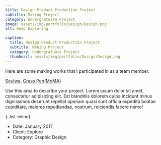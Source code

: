 ```yaml
---
title: Design Product Production Project
subtitle: Making Project
category: Undergratuate Project
image: assets/img/portfolio/Design/Design.png
alt: Keep Exploring

caption:
  title: Design Product Production Project
  subtitle: Making Project
  category: Undergratuate Project
  thumbnail: assets/img/portfolio/Design/Design.png
---
```

Here are some making works that I participated in as a team member.

[Seulwa](https://www.wadiz.kr/web/campaign/detail/183327), [Grass Pen(MoMA)](https://store.moma.org/en-kr/products/desktop-pen-garden)


Use this area to describe your project. Lorem ipsum dolor sit amet, consectetur adipisicing elit. Est blanditiis dolorem culpa incidunt minus dignissimos deserunt repellat aperiam quasi sunt officia expedita beatae cupiditate, maiores repudiandae, nostrum, reiciendis facere nemo!

{:.list-inline}

- Date: January 2017
- Client: Explore
- Category: Graphic Design
